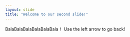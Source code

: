 ```yaml
---
layout: slide
title: "Welcome to our second slide!"
---
```

BalaBalaBalaBalaBalaBala！
Use the left arrow to go back!
